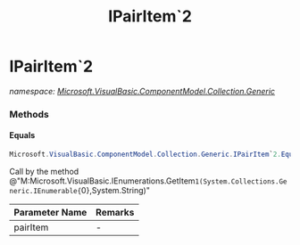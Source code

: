 ﻿---
title: IPairItem`2
---

# IPairItem`2
_namespace: [Microsoft.VisualBasic.ComponentModel.Collection.Generic](N-Microsoft.VisualBasic.ComponentModel.Collection.Generic.html)_





### Methods

#### Equals
```csharp
Microsoft.VisualBasic.ComponentModel.Collection.Generic.IPairItem`2.Equals(Microsoft.VisualBasic.ComponentModel.Collection.Generic.IPairItem{`0,`1})
```
Call by the method @"M:Microsoft.VisualBasic.IEnumerations.GetItem``1(System.Collections.Generic.IEnumerable{``0},System.String)"

|Parameter Name|Remarks|
|--------------|-------|
|pairItem|-|



